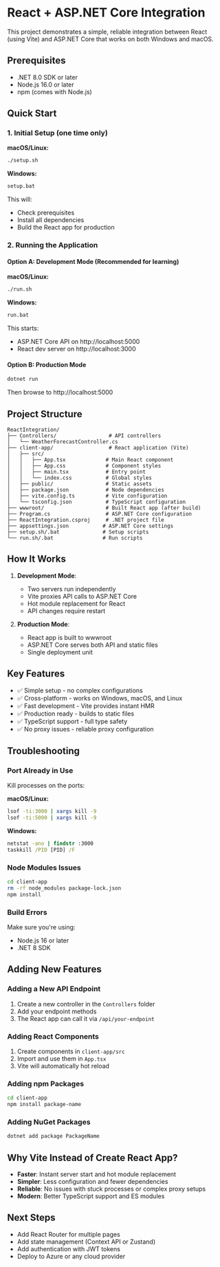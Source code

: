 # React + ASP.NET Core Integration

This project demonstrates a simple, reliable integration between React (using Vite) and ASP.NET Core that works on both Windows and macOS.

## Prerequisites

- .NET 8.0 SDK or later
- Node.js 16.0 or later
- npm (comes with Node.js)

## Quick Start

### 1. Initial Setup (one time only)

**macOS/Linux:**
```bash
./setup.sh
```

**Windows:**
```cmd
setup.bat
```

This will:
- Check prerequisites
- Install all dependencies
- Build the React app for production

### 2. Running the Application

#### Option A: Development Mode (Recommended for learning)

**macOS/Linux:**
```bash
./run.sh
```

**Windows:**
```cmd
run.bat
```

This starts:
- ASP.NET Core API on http://localhost:5000
- React dev server on http://localhost:3000

#### Option B: Production Mode

```bash
dotnet run
```

Then browse to http://localhost:5000

## Project Structure

```
ReactIntegration/
├── Controllers/                 # API controllers
│   └── WeatherForecastController.cs
├── client-app/                  # React application (Vite)
│   ├── src/
│   │   ├── App.tsx             # Main React component
│   │   ├── App.css             # Component styles
│   │   ├── main.tsx            # Entry point
│   │   └── index.css           # Global styles
│   ├── public/                 # Static assets
│   ├── package.json            # Node dependencies
│   ├── vite.config.ts          # Vite configuration
│   └── tsconfig.json           # TypeScript configuration
├── wwwroot/                    # Built React app (after build)
├── Program.cs                  # ASP.NET Core configuration
├── ReactIntegration.csproj     # .NET project file
├── appsettings.json           # ASP.NET Core settings
├── setup.sh/.bat              # Setup scripts
└── run.sh/.bat                # Run scripts
```

## How It Works

1. **Development Mode**: 
   - Two servers run independently
   - Vite proxies API calls to ASP.NET Core
   - Hot module replacement for React
   - API changes require restart

2. **Production Mode**:
   - React app is built to wwwroot
   - ASP.NET Core serves both API and static files
   - Single deployment unit

## Key Features

- ✅ Simple setup - no complex configurations
- ✅ Cross-platform - works on Windows, macOS, and Linux
- ✅ Fast development - Vite provides instant HMR
- ✅ Production ready - builds to static files
- ✅ TypeScript support - full type safety
- ✅ No proxy issues - reliable proxy configuration

## Troubleshooting

### Port Already in Use

Kill processes on the ports:

**macOS/Linux:**
```bash
lsof -ti:3000 | xargs kill -9
lsof -ti:5000 | xargs kill -9
```

**Windows:**
```cmd
netstat -ano | findstr :3000
taskkill /PID [PID] /F
```

### Node Modules Issues

```bash
cd client-app
rm -rf node_modules package-lock.json
npm install
```

### Build Errors

Make sure you're using:
- Node.js 16 or later
- .NET 8 SDK

## Adding New Features

### Adding a New API Endpoint

1. Create a new controller in the `Controllers` folder
2. Add your endpoint methods
3. The React app can call it via `/api/your-endpoint`

### Adding React Components

1. Create components in `client-app/src`
2. Import and use them in `App.tsx`
3. Vite will automatically hot reload

### Adding npm Packages

```bash
cd client-app
npm install package-name
```

### Adding NuGet Packages

```bash
dotnet add package PackageName
```

## Why Vite Instead of Create React App?

- **Faster**: Instant server start and hot module replacement
- **Simpler**: Less configuration and fewer dependencies
- **Reliable**: No issues with stuck processes or complex proxy setups
- **Modern**: Better TypeScript support and ES modules

## Next Steps

- Add React Router for multiple pages
- Add state management (Context API or Zustand)
- Add authentication with JWT tokens
- Deploy to Azure or any cloud provider